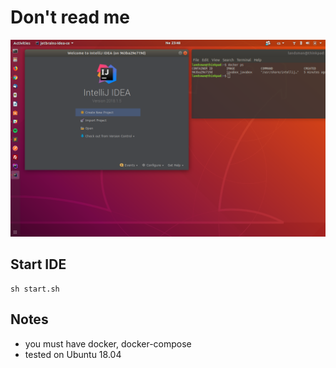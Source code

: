 # Don't read me

![preview](./doc/IntelliJ.png "Preview")

## Start IDE

```
sh start.sh
```

## Notes
- you must have docker, docker-compose
- tested on Ubuntu 18.04